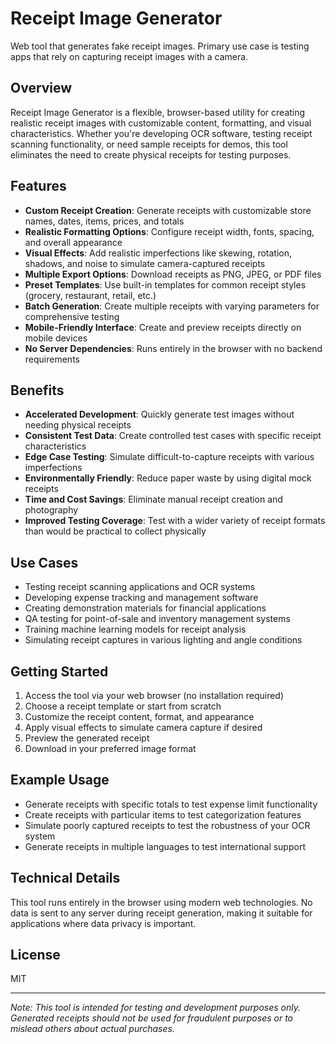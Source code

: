 # Receipt Image Generator

Web tool that generates fake receipt images. Primary use case is testing apps that rely on capturing receipt images with a camera.

## Overview

Receipt Image Generator is a flexible, browser-based utility for creating realistic receipt images with customizable content, formatting, and visual characteristics. Whether you're developing OCR software, testing receipt scanning functionality, or need sample receipts for demos, this tool eliminates the need to create physical receipts for testing purposes.

## Features

- **Custom Receipt Creation**: Generate receipts with customizable store names, dates, items, prices, and totals
- **Realistic Formatting Options**: Configure receipt width, fonts, spacing, and overall appearance
- **Visual Effects**: Add realistic imperfections like skewing, rotation, shadows, and noise to simulate camera-captured receipts
- **Multiple Export Options**: Download receipts as PNG, JPEG, or PDF files
- **Preset Templates**: Use built-in templates for common receipt styles (grocery, restaurant, retail, etc.)
- **Batch Generation**: Create multiple receipts with varying parameters for comprehensive testing
- **Mobile-Friendly Interface**: Create and preview receipts directly on mobile devices
- **No Server Dependencies**: Runs entirely in the browser with no backend requirements

## Benefits

- **Accelerated Development**: Quickly generate test images without needing physical receipts
- **Consistent Test Data**: Create controlled test cases with specific receipt characteristics
- **Edge Case Testing**: Simulate difficult-to-capture receipts with various imperfections
- **Environmentally Friendly**: Reduce paper waste by using digital mock receipts
- **Time and Cost Savings**: Eliminate manual receipt creation and photography
- **Improved Testing Coverage**: Test with a wider variety of receipt formats than would be practical to collect physically

## Use Cases

- Testing receipt scanning applications and OCR systems
- Developing expense tracking and management software
- Creating demonstration materials for financial applications
- QA testing for point-of-sale and inventory management systems
- Training machine learning models for receipt analysis
- Simulating receipt captures in various lighting and angle conditions

## Getting Started

1. Access the tool via your web browser (no installation required)
2. Choose a receipt template or start from scratch
3. Customize the receipt content, format, and appearance
4. Apply visual effects to simulate camera capture if desired
5. Preview the generated receipt
6. Download in your preferred image format

## Example Usage

- Generate receipts with specific totals to test expense limit functionality
- Create receipts with particular items to test categorization features
- Simulate poorly captured receipts to test the robustness of your OCR system
- Generate receipts in multiple languages to test international support

## Technical Details

This tool runs entirely in the browser using modern web technologies. No data is sent to any server during receipt generation, making it suitable for applications where data privacy is important.

## License

MIT

---

*Note: This tool is intended for testing and development purposes only. Generated receipts should not be used for fraudulent purposes or to mislead others about actual purchases.*